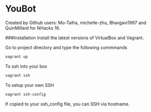 # YouBot
Created by Github users: Mo-Talha, michelle-zhu, Bhargavi1997 and QuinMillard for NHacks 16.

###Installation
Install the latest versions of VirtualBox and Vagrant.

Go to project directory and type the following commmands
```bash
vagrant up
```

To ssh into your box
```bash
vagrant ssh
````

To setup your own SSH
```bash
vagrant ssh-config
```

If copied to your ssh_config file, you can SSH via hostname.


